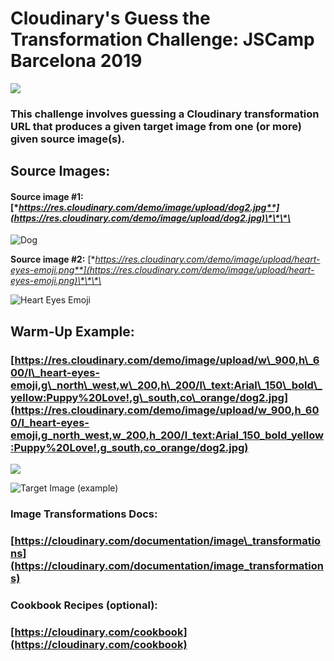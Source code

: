 # Cloudinary's Guess the Transformation Challenge: JSCamp Barcelona 2019

![](.gitbook/assets/jamconf-image-london.png)

### This challenge involves guessing a Cloudinary transformation URL that produces a given target image from one \(or more\) given source image\(s\).

##                                                 Source Images:

#### Source image \#1: [**https://res.cloudinary.com/demo/image/upload/dog2.jpg**](https://res.cloudinary.com/demo/image/upload/dog2.jpg)\*\*\*\*

![Dog](.gitbook/assets/dog2.jpg)



**Source image \#2:** [**https://res.cloudinary.com/demo/image/upload/heart-eyes-emoji.png**](https://res.cloudinary.com/demo/image/upload/heart-eyes-emoji.png)\*\*\*\*

![Heart Eyes Emoji](.gitbook/assets/heart-eyes-emoji.png)

##                                              Warm-Up Example:

### [https://res.cloudinary.com/demo/image/upload/w\_900,h\_600/l\_heart-eyes-emoji,g\_north\_west,w\_200,h\_200/l\_text:Arial\_150\_bold\_yellow:Puppy%20Love!,g\_south,co\_orange/dog2.jpg](https://res.cloudinary.com/demo/image/upload/w_900,h_600/l_heart-eyes-emoji,g_north_west,w_200,h_200/l_text:Arial_150_bold_yellow:Puppy%20Love!,g_south,co_orange/dog2.jpg)

![](.gitbook/assets/puppy-love.jpg)

![Target Image \(example\)](https://github.com/cloudinary-devs/guess-transformation-jamstack-london/tree/aea496103cbf1afa14c1bbff1d8ad25e76632bac/.gitbook/assets/composite-one%20%282%29.jpg)

### Image Transformations Docs:

### [https://cloudinary.com/documentation/image\_transformations](https://cloudinary.com/documentation/image_transformations)

### Cookbook Recipes \(optional\):

### [https://cloudinary.com/cookbook](https://cloudinary.com/cookbook)

